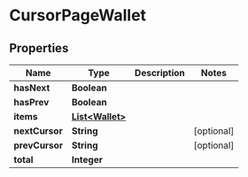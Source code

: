 

# CursorPageWallet


## Properties

Name | Type | Description | Notes
------------ | ------------- | ------------- | -------------
**hasNext** | **Boolean** |  | 
**hasPrev** | **Boolean** |  | 
**items** | [**List&lt;Wallet&gt;**](Wallet.md) |  | 
**nextCursor** | **String** |  |  [optional]
**prevCursor** | **String** |  |  [optional]
**total** | **Integer** |  | 



